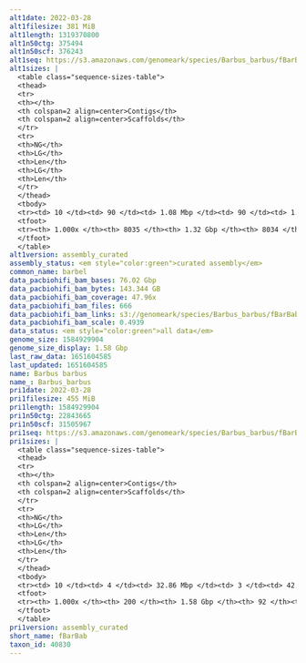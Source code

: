 ```yaml
---
alt1date: 2022-03-28
alt1filesize: 381 MiB
alt1length: 1319370800
alt1n50ctg: 375494
alt1n50scf: 376243
alt1seq: https://s3.amazonaws.com/genomeark/species/Barbus_barbus/fBarBab1/assembly_curated/fBarBab1.alt.cur.20220328.fasta.gz
alt1sizes: |
  <table class="sequence-sizes-table">
  <thead>
  <tr>
  <th></th>
  <th colspan=2 align=center>Contigs</th>
  <th colspan=2 align=center>Scaffolds</th>
  </tr>
  <tr>
  <th>NG</th>
  <th>LG</th>
  <th>Len</th>
  <th>LG</th>
  <th>Len</th>
  </tr>
  </thead>
  <tbody>
  <tr><td> 10 </td><td> 90 </td><td> 1.08 Mbp </td><td> 90 </td><td> 1.08 Mbp </td></tr>  <tr><td> 20 </td><td> 236 </td><td> 0.78 Mbp </td><td> 235 </td><td> 0.78 Mbp </td></tr>  <tr><td> 30 </td><td> 428 </td><td> 0.61 Mbp </td><td> 427 </td><td> 0.61 Mbp </td></tr>  <tr><td> 40 </td><td> 673 </td><td> 479.68 Kbp </td><td> 672 </td><td> 479.68 Kbp </td></tr>  <tr style="background-color:#cccccc;"><td> 50 </td><td> 983 </td><td> 375.49 Kbp </td><td> 982 </td><td> 376.24 Kbp </td></tr>  <tr><td> 60 </td><td> 1382 </td><td> 293.17 Kbp </td><td> 1381 </td><td> 293.17 Kbp </td></tr>  <tr><td> 70 </td><td> 1899 </td><td> 218.62 Kbp </td><td> 1898 </td><td> 218.62 Kbp </td></tr>  <tr><td> 80 </td><td> 2647 </td><td> 140.93 Kbp </td><td> 2646 </td><td> 140.93 Kbp </td></tr>  <tr><td> 90 </td><td> 4088 </td><td> 55.81 Kbp </td><td> 4087 </td><td> 55.81 Kbp </td></tr>  <tr><td> 100 </td><td> 8034 </td><td> 6.37 Kbp </td><td> 8033 </td><td> 6.37 Kbp </td></tr>  </tbody>
  <tfoot>
  <tr><th> 1.000x </th><th> 8035 </th><th> 1.32 Gbp </th><th> 8034 </th><th> 1.32 Gbp </th></tr>
  </tfoot>
  </table>
alt1version: assembly_curated
assembly_status: <em style="color:green">curated assembly</em>
common_name: barbel
data_pacbiohifi_bam_bases: 76.02 Gbp
data_pacbiohifi_bam_bytes: 143.344 GB
data_pacbiohifi_bam_coverage: 47.96x
data_pacbiohifi_bam_files: 666
data_pacbiohifi_bam_links: s3://genomeark/species/Barbus_barbus/fBarBab1/genomic_data/pacbiohifi_bam/<br>
data_pacbiohifi_bam_scale: 0.4939
data_status: <em style="color:green">all data</em>
genome_size: 1584929904
genome_size_display: 1.58 Gbp
last_raw_data: 1651604585
last_updated: 1651604585
name: Barbus barbus
name_: Barbus_barbus
pri1date: 2022-03-28
pri1filesize: 455 MiB
pri1length: 1584929904
pri1n50ctg: 22843665
pri1n50scf: 31505967
pri1seq: https://s3.amazonaws.com/genomeark/species/Barbus_barbus/fBarBab1/assembly_curated/fBarBab1.pri.cur.20220328.fasta.gz
pri1sizes: |
  <table class="sequence-sizes-table">
  <thead>
  <tr>
  <th></th>
  <th colspan=2 align=center>Contigs</th>
  <th colspan=2 align=center>Scaffolds</th>
  </tr>
  <tr>
  <th>NG</th>
  <th>LG</th>
  <th>Len</th>
  <th>LG</th>
  <th>Len</th>
  </tr>
  </thead>
  <tbody>
  <tr><td> 10 </td><td> 4 </td><td> 32.86 Mbp </td><td> 3 </td><td> 42.98 Mbp </td></tr>  <tr><td> 20 </td><td> 9 </td><td> 28.05 Mbp </td><td> 7 </td><td> 35.83 Mbp </td></tr>  <tr><td> 30 </td><td> 15 </td><td> 26.10 Mbp </td><td> 11 </td><td> 33.25 Mbp </td></tr>  <tr><td> 40 </td><td> 21 </td><td> 24.39 Mbp </td><td> 16 </td><td> 31.82 Mbp </td></tr>  <tr style="background-color:#cccccc;"><td> 50 </td><td> 28 </td><td style="background-color:#88ff88;"> 22.84 Mbp </td><td> 21 </td><td style="background-color:#88ff88;"> 31.51 Mbp </td></tr>  <tr><td> 60 </td><td> 36 </td><td> 19.70 Mbp </td><td> 26 </td><td> 30.98 Mbp </td></tr>  <tr><td> 70 </td><td> 44 </td><td> 16.12 Mbp </td><td> 32 </td><td> 29.29 Mbp </td></tr>  <tr><td> 80 </td><td> 56 </td><td> 10.89 Mbp </td><td> 37 </td><td> 28.24 Mbp </td></tr>  <tr><td> 90 </td><td> 77 </td><td> 6.01 Mbp </td><td> 43 </td><td> 26.28 Mbp </td></tr>  <tr><td> 100 </td><td> 199 </td><td> 12.73 Kbp </td><td> 91 </td><td> 12.73 Kbp </td></tr>  </tbody>
  <tfoot>
  <tr><th> 1.000x </th><th> 200 </th><th> 1.58 Gbp </th><th> 92 </th><th> 1.58 Gbp </th></tr>
  </tfoot>
  </table>
pri1version: assembly_curated
short_name: fBarBab
taxon_id: 40830
---
```

